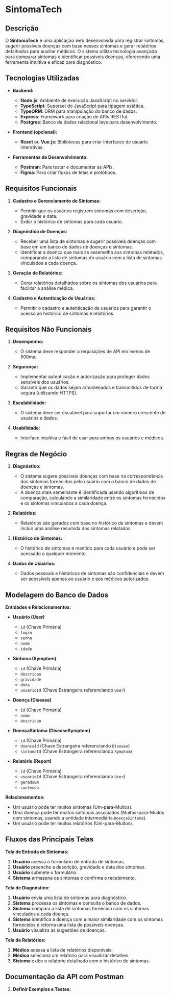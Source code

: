 # SintomaTech

## Descrição

O **SintomaTech** é uma aplicação web desenvolvida para registrar sintomas, sugerir possíveis doenças com base nesses sintomas e gerar relatórios detalhados para auxiliar médicos. O sistema utiliza tecnologia avançada para comparar sintomas e identificar possiveis doenças, oferecendo uma ferramenta intuitiva e eficaz para diagnóstico.

## Tecnologias Utilizadas

- **Backend:**
  - **Node.js**: Ambiente de execução JavaScript no servidor.
  - **TypeScript**: Superset do JavaScript para tipagem estática.
  - **TypeORM**: ORM para manipulação do banco de dados.
  - **Express**: Framework para criação de APIs RESTful.
  - **Postgres**: Banco de dados relacional leve para desenvolvimento.

- **Frontend (opcional):**
  - **React** ou **Vue.js**: Bibliotecas para criar interfaces de usuário interativas.

- **Ferramentas de Desenvolvimento:**
  - **Postman**: Para testar e documentar as APIs.
  - **Figma**: Para criar fluxos de telas e protótipos.

## Requisitos Funcionais

1. **Cadastro e Gerenciamento de Sintomas:**
   - Permitir que os usuários registrem sintomas com descrição, gravidade e data.
   - Exibir o histórico de sintomas para cada usuário.

2. **Diagnóstico de Doenças:**
   - Receber uma lista de sintomas e sugerir possíveis doenças com base em um banco de dados de doenças e sintomas.
   - Identificar a doença que mais se assemelha aos sintomas relatados, comparando a lista de sintomas do usuário com a lista de sintomas vinculados a cada doença.

3. **Geração de Relatórios:**
   - Gerar relatórios detalhados sobre os sintomas dos usuários para facilitar a análise médica.

4. **Cadastro e Autenticação de Usuários:**
   - Permitir o cadastro e autenticação de usuários para garantir o acesso ao histórico de sintomas e relatórios.

## Requisitos Não Funcionais

1. **Desempenho:**
   - O sistema deve responder a requisições de API em menos de 500ms.
   
2. **Segurança:**
   - Implementar autenticação e autorização para proteger dados sensíveis dos usuários.
   - Garantir que os dados sejam armazenados e transmitidos de forma segura (utilizando HTTPS).

3. **Escalabilidade:**
   - O sistema deve ser escalável para suportar um número crescente de usuários e dados.

4. **Usabilidade:**
   - Interface intuitiva e fácil de usar para ambos os usuários e médicos.

## Regras de Negócio

1. **Diagnóstico:**
   - O sistema sugere possíveis doenças com base na correspondência dos sintomas fornecidos pelo usuário com o banco de dados de doenças e sintomas.
   - A doença mais semelhante é identificada usando algoritmos de comparação, calculando a similaridade entre os sintomas fornecidos e os sintomas vinculados a cada doença.

2. **Relatórios:**
   - Relatórios são gerados com base no histórico de sintomas e devem incluir uma análise resumida dos sintomas relatados.

3. **Histórico de Sintomas:**
   - O histórico de sintomas é mantido para cada usuário e pode ser acessado a qualquer momento.

4. **Dados de Usuários:**
   - Dados pessoais e históricos de sintomas são confidenciais e devem ser acessíveis apenas ao usuário e aos médicos autorizados.

## Modelagem do Banco de Dados

**Entidades e Relacionamentos:**

- **Usuário (User)**
  - `id` (Chave Primária)
  - `login`
  - `senha`
  - `nome`
  - `idade`

- **Sintoma (Symptom)**
  - `id` (Chave Primária)
  - `descricao`
  - `gravidade`
  - `data`
  - `usuarioId` (Chave Estrangeira referenciando `User`)

- **Doença (Disease)**
  - `id` (Chave Primária)
  - `nome`
  - `descricao`

- **DoençaSintoma (DiseaseSymptom)**
  - `id` (Chave Primária)
  - `doencaId` (Chave Estrangeira referenciando `Disease`)
  - `sintomaId` (Chave Estrangeira referenciando `Symptom`)

- **Relatório (Report)**
  - `id` (Chave Primária)
  - `usuarioId` (Chave Estrangeira referenciando `User`)
  - `geradoEm`
  - `conteudo`

**Relacionamentos:**

- Um usuário pode ter muitos sintomas (Um-para-Muitos).
- Uma doença pode ter muitos sintomas associados (Muitos-para-Muitos com sintomas, usando a entidade intermediária `DoençaSintoma`).
- Um usuário pode ter muitos relatórios (Um-para-Muitos).

## Fluxos das Principais Telas

**Tela de Entrada de Sintomas:**

1. **Usuário** acessa o formulário de entrada de sintomas.
2. **Usuário** preenche a descrição, gravidade e data dos sintomas.
3. **Usuário** submete o formulário.
4. **Sistema** armazena os sintomas e confirma o recebimento.

**Tela de Diagnóstico:**

1. **Usuário** envia uma lista de sintomas para diagnóstico.
2. **Sistema** processa os sintomas e consulta o banco de dados.
3. **Sistema** compara a lista de sintomas fornecida com os sintomas vinculados a cada doença.
4. **Sistema** identifica a doença com a maior similaridade com os sintomas fornecidos e retorna uma lista de possíveis doenças.
5. **Usuário** visualiza as sugestões de doenças.

**Tela de Relatórios:**

1. **Médico** acessa a lista de relatórios disponíveis.
2. **Médico** seleciona um relatório para visualizar detalhes.
3. **Sistema** exibe o relatório detalhado com o histórico de sintomas.

## Documentação da API com Postman

3. **Definir Exemplos e Testes:**

